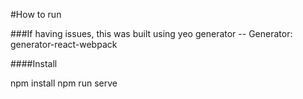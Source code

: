#How to run

###If having issues, this was built using yeo generator
-- Generator: generator-react-webpack

####Install

npm install
npm run serve